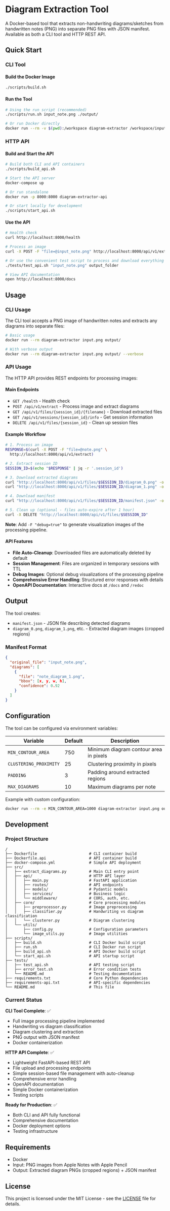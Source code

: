 # Diagram Extraction Tool

A Docker-based tool that extracts non-handwriting diagrams/sketches from handwritten notes (PNG) into separate PNG files with JSON manifest. Available as both a CLI tool and HTTP REST API.

## Quick Start

### CLI Tool

#### Build the Docker Image

```bash
./scripts/build.sh
```

#### Run the Tool

```bash
# Using the run script (recommended)
./scripts/run.sh input_note.png ./output/

# Or run Docker directly
docker run --rm -v $(pwd):/workspace diagram-extractor /workspace/input_note.png /workspace/output/
```

### HTTP API

#### Build and Start the API

```bash
# Build both CLI and API containers
./scripts/build_api.sh

# Start the API server
docker-compose up

# Or run standalone
docker run -p 8000:8000 diagram-extractor-api

# Or start locally for development
./scripts/start_api.sh
```

#### Use the API

```bash
# Health check
curl http://localhost:8000/health

# Process an image
curl -X POST -F "file=@input_note.png" http://localhost:8000/api/v1/extract

# Or use the convenient test script to process and download everything
./tests/test_api.sh "input_note.png" output_folder

# View API documentation
open http://localhost:8000/docs
```

## Usage

### CLI Usage

The CLI tool accepts a PNG image of handwritten notes and extracts any diagrams into separate files:

```bash
# Basic usage
docker run --rm diagram-extractor input.png output/

# With verbose output
docker run --rm diagram-extractor input.png output/ --verbose
```

### API Usage

The HTTP API provides REST endpoints for processing images:

#### Main Endpoints

- `GET /health` - Health check
- `POST /api/v1/extract` - Process image and extract diagrams
- `GET /api/v1/files/{session_id}/{filename}` - Download extracted files
- `GET /api/v1/sessions/{session_id}/info` - Get session information
- `DELETE /api/v1/files/{session_id}` - Clean up session files

#### Example Workflow

```bash
# 1. Process an image
RESPONSE=$(curl -X POST -F "file=@note.png" \
  http://localhost:8000/api/v1/extract)

# 2. Extract session ID
SESSION_ID=$(echo "$RESPONSE" | jq -r '.session_id')

# 3. Download extracted diagrams
curl "http://localhost:8000/api/v1/files/$SESSION_ID/diagram_0.png" -o diagram_0.png
curl "http://localhost:8000/api/v1/files/$SESSION_ID/diagram_1.png" -o diagram_1.png

# 4. Download manifest
curl "http://localhost:8000/api/v1/files/$SESSION_ID/manifest.json" -o manifest.json

# 5. Clean up (optional - files auto-expire after 1 hour)
curl -X DELETE "http://localhost:8000/api/v1/files/$SESSION_ID"
```

**Note**: Add `-F "debug=true"` to generate visualization images of the processing pipeline.

#### API Features

- **File Auto-Cleanup**: Downloaded files are automatically deleted by default
- **Session Management**: Files are organized in temporary sessions with TTL
- **Debug Images**: Optional debug visualizations of the processing pipeline
- **Comprehensive Error Handling**: Structured error responses with details
- **OpenAPI Documentation**: Interactive docs at `/docs` and `/redoc`

## Output

The tool creates:
- `manifest.json` - JSON file describing detected diagrams
- `diagram_0.png`, `diagram_1.png`, etc. - Extracted diagram images (cropped regions)

### Manifest Format

```json
{
  "original_file": "input_note.png",
  "diagrams": [
    {
      "file": "note_diagram_1.png",
      "bbox": [x, y, w, h],
      "confidence": 0.92
    }
  ]
}
```

## Configuration

The tool can be configured via environment variables:

| Variable | Default | Description |
|----------|---------|-------------|
| `MIN_CONTOUR_AREA` | 750 | Minimum diagram contour area in pixels |
| `CLUSTERING_PROXIMITY` | 25 | Clustering proximity in pixels |
| `PADDING` | 3 | Padding around extracted regions |
| `MAX_DIAGRAMS` | 10 | Maximum diagrams per note |

Example with custom configuration:
```bash
docker run --rm -e MIN_CONTOUR_AREA=1000 diagram-extractor input.png output/
```

## Development

### Project Structure

```
/
├── Dockerfile                       # CLI container build
├── Dockerfile.api                   # API container build  
├── docker-compose.yml               # Simple API deployment
├── src/
│   ├── extract_diagrams.py          # Main CLI entry point
│   ├── api/                         # HTTP API layer
│   │   ├── main.py                  # FastAPI application
│   │   ├── routes/                  # API endpoints
│   │   ├── models/                  # Pydantic models
│   │   ├── services/                # Business logic
│   │   └── middleware/              # CORS, auth, etc.
│   ├── core/                        # Core processing modules
│   │   ├── preprocessor.py          # Image preprocessing
│   │   ├── classifier.py            # Handwriting vs diagram classification
│   │   └── clusterer.py             # Diagram clustering
│   └── utils/
│       ├── config.py                # Configuration parameters
│       └── image_utils.py           # Image utilities
├── scripts/
│   ├── build.sh                     # CLI Docker build script
│   ├── run.sh                       # CLI Docker run script
│   ├── build_api.sh                 # API Docker build script
│   └── start_api.sh                 # API startup script
├── tests/
│   ├── test_api.sh                  # API testing script
│   ├── error_test.sh                # Error condition tests
│   └── README.md                    # Testing documentation
├── requirements.txt                 # Core Python dependencies
├── requirements-api.txt             # API-specific dependencies
└── README.md                        # This file
```

### Current Status

**CLI Tool Complete**: ✅
- Full image processing pipeline implemented
- Handwriting vs diagram classification
- Diagram clustering and extraction
- PNG output with JSON manifest
- Docker containerization

**HTTP API Complete**: ✅
- Lightweight FastAPI-based REST API
- File upload and processing endpoints
- Simple session-based file management with auto-cleanup
- Comprehensive error handling
- OpenAPI documentation
- Simple Docker containerization
- Testing scripts

**Ready for Production**: ✅
- Both CLI and API fully functional
- Comprehensive documentation
- Docker deployment options
- Testing infrastructure

## Requirements

- Docker
- Input: PNG images from Apple Notes with Apple Pencil
- Output: Extracted diagram PNGs (cropped regions) + JSON manifest

## License

This project is licensed under the MIT License - see the [LICENSE](LICENSE) file for details.

